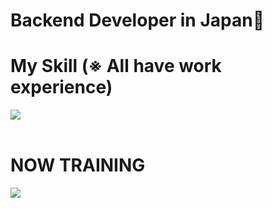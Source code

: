 # Backend Developer in Japan👋


# My Skill (※ All have work experience)

<img src="https://skillicons.dev/icons?i=html,css,js,typescript,sass,emotion,react,vue,php,laravel,postgresql,github,vscode,docker,aws,vite" /> <br /><br />

# NOW TRAINING

<img src="https://skillicons.dev/icons?i=tailwind,next,svelte,nest" /> <br /><br />

